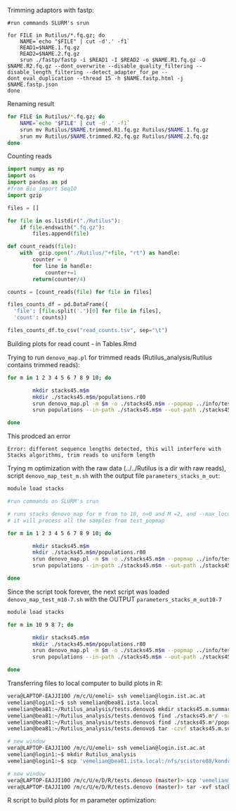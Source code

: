 Trimming adaptors with fastp: 

```
#run commands SLURM's srun

for FILE in Rutilus/*.fq.gz; do
    NAME=`echo "$FILE" | cut -d'.' -f1`
    READ1=$NAME.1.fq.gz
    READ2=$NAME.2.fq.gz
    srun ./fastp/fastp -i $READ1 -I $READ2 -o $NAME.R1.fq.gz -O $NAME.R2.fq.gz --dont_overwrite --disable_quality_filtering --disable_length_filtering --detect_adapter_for_pe --dont_eval_duplication --thread 15 -h $NAME.fastp.html -j $NAME.fastp.json
done

```

Renaming result 

```bash
for FILE in Rutilus/*.fq.gz; do
    NAME=`echo "$FILE" | cut -d'.' -f1`
    srun mv Rutilus/$NAME.trimmed.R1.fq.gz Rutilus/$NAME.1.fq.gz
    srun mv Rutilus/$NAME.trimmed.R2.fq.gz Rutilus/$NAME.2.fq.gz
done
```

Counting reads

```python
import numpy as np
import os
import pandas as pd
#from Bio import SeqIO
import gzip

files = []

for file in os.listdir("./Rutilus"):
    if file.endswith(".fq.gz"):
        files.append(file)

def count_reads(file):
    with  gzip.open("./Rutilus/"+file, "rt") as handle:
        counter = 0
        for line in handle:
            counter+=1
        return(counter/4)

counts = [count_reads(file) for file in files]

files_counts_df = pd.DataFrame({
  'file': [file.split('.')[0] for file in files],
  'count': counts})

files_counts_df.to_csv("read_counts.tsv", sep="\t")
```

Building plots for read count - in Tables.Rmd

Trying to run `denovo_map.pl` for trimmed reads (Rutilus_analysis/Rutilus contains trimmed reads): 

```bash
for m in 1 2 3 4 5 6 7 8 9 10; do

        mkdir stacks45.m$m
        mkdir ./stacks45.m$m/populations.r80
        srun denovo_map.pl -m $m -o ./stacks45.m$m --popmap ../info/test_popmap.tsv --samples ../Rutilus --threads 30 -M 2 -n 0 --paired -X "ustacks: --max_locus_stacks 7"
        srun populations --in-path ./stacks45.m$m --out-path ./stacks45.m$m/populations.r80 -r 0.80 &> populations.oe --threads 30

done
```


This prodced an error
```
Error: different sequence lengths detected, this will interfere with Stacks algorithms, trim reads to uniform length
```

Trying m optimization with the raw data (../../Rutilus is a dir with raw reads), script `denovo_map_test_m.sh` with the output file `parameters_stacks_m_out`: 

```bash
module load stacks

#run commands on SLURM's srun

# runs stacks denovo_map for m from to 10, n=0 and M =2, and --max_locus_stacks 7
# it will process all the samples from test_popmap

for m in 1 2 3 4 5 6 7 8 9 10; do

        mkdir stacks45.m$m
        mkdir ./stacks45.m$m/populations.r80
        srun denovo_map.pl -m $m -o ./stacks45.m$m --popmap ../info/test_popmap.tsv --samples ../../Rutilus --threads 30 -M 2 -n 0 --paired -X "ustacks: --max_locus_stacks 7"
        srun populations --in-path ./stacks45.m$m --out-path ./stacks45.m$m/populations.r80 -r 0.80 &> populations.oe --threads 30

done
```


Since the script took forever, the next script was loaded `denovo_map_test_m10-7.sh` with the OUTPUT `parameters_stacks_m_out10-7`

```bash
module load stacks

for m in 10 9 8 7; do

        mkdir stacks45.m$m
        mkdir ./stacks45.m$m/populations.r80
        srun denovo_map.pl -m $m -o ./stacks45.m$m --popmap ../info/test_popmap.tsv --samples ../../Rutilus --threads 30 -M 2 -$
        srun populations --in-path ./stacks45.m$m --out-path ./stacks45.m$m/populations.r80 -r 0.80 &> populations.oe --threads$

done
```

Transferring files to local computer to build plots in R:

```bash
vera@LAPTOP-EAJJI10O /m/c/U/emeli> ssh vemelian@login.ist.ac.at
vemelian@login1:~$ ssh vemelian@bea81.ista.local
vemelian@bea81:~/Rutilus_analysis/tests.denovo$ mkdir stacks45.m.summary 
vemelian@bea81:~/Rutilus_analysis/tests.denovo$ find ./stacks45.m*/ -name 'denovo_map.log' | cpio -pdm  ./stacks45.m.summary/
vemelian@bea81:~/Rutilus_analysis/tests.denovo$ find ./stacks45.m*/populations.r80 -name 'populations.log*' | cpio -pdm ./stacks45.m.summary/
vemelian@bea81:~/Rutilus_analysis/tests.denovo$ tar -czvf stacks45.m.summary.tar.gz stacks45.m.summary

# new window
vera@LAPTOP-EAJJI10O /m/c/U/emeli> ssh vemelian@login.ist.ac.at
vemelian@login1:~$ mkdir Rutilus_analysis
vemelian@login1:~$ scp 'vemelian@bea81.ista.local:/nfs/scistore08/kondrgrp/vemelian/Rutilus_analysis/tests.denovo/stacks45.m.summary.tar.gz' ./Rutilus_analysis/

# new window
vera@LAPTOP-EAJJI10O /m/c/U/e/D/R/tests.denovo (master)> scp 'vemelian@login.ist.ac.at:/fs3/home/vemelian/Rutilus_analysis/stacks45.m.summary.tar.gz' ./
vera@LAPTOP-EAJJI10O /m/c/U/e/D/R/tests.denovo (master)> tar -xvf stacks45.m.summary.tar.gz
```

R script to build plots for m parameter optimization: 

